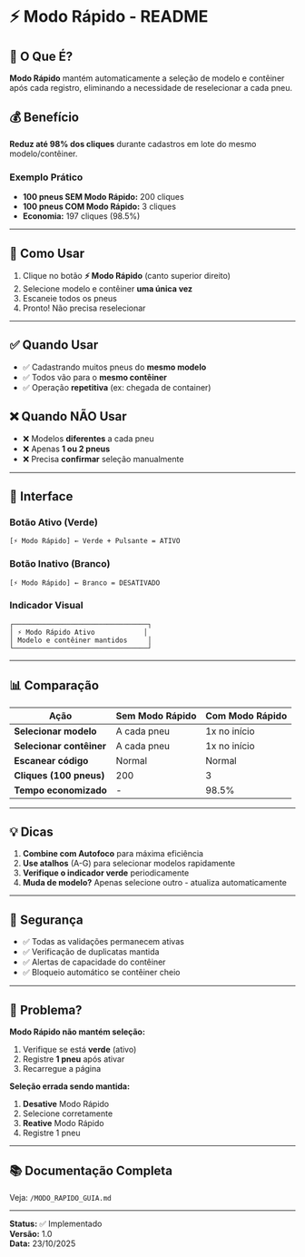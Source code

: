 # ⚡ Modo Rápido - README

## 🎯 O Que É?

**Modo Rápido** mantém automaticamente a seleção de modelo e contêiner após cada registro, eliminando a necessidade de reselecionar a cada pneu.

## 💰 Benefício

**Reduz até 98% dos cliques** durante cadastros em lote do mesmo modelo/contêiner.

### Exemplo Prático
- **100 pneus SEM Modo Rápido:** 200 cliques
- **100 pneus COM Modo Rápido:** 3 cliques
- **Economia:** 197 cliques (98.5%)

---

## 🚀 Como Usar

1. Clique no botão **⚡ Modo Rápido** (canto superior direito)
2. Selecione modelo e contêiner **uma única vez**
3. Escaneie todos os pneus
4. Pronto! Não precisa reselecionar

---

## ✅ Quando Usar

- ✅ Cadastrando muitos pneus do **mesmo modelo**
- ✅ Todos vão para o **mesmo contêiner**
- ✅ Operação **repetitiva** (ex: chegada de container)

## ❌ Quando NÃO Usar

- ❌ Modelos **diferentes** a cada pneu
- ❌ Apenas **1 ou 2 pneus**
- ❌ Precisa **confirmar** seleção manualmente

---

## 🎨 Interface

### Botão Ativo (Verde)
```
[⚡ Modo Rápido] ← Verde + Pulsante = ATIVO
```

### Botão Inativo (Branco)
```
[⚡ Modo Rápido] ← Branco = DESATIVADO
```

### Indicador Visual
```
┌─────────────────────────────────┐
│ ⚡ Modo Rápido Ativo            │
│ Modelo e contêiner mantidos     │
└─────────────────────────────────┘
```

---

## 📊 Comparação

| Ação | Sem Modo Rápido | Com Modo Rápido |
|------|-----------------|-----------------|
| **Selecionar modelo** | A cada pneu | 1x no início |
| **Selecionar contêiner** | A cada pneu | 1x no início |
| **Escanear código** | Normal | Normal |
| **Cliques (100 pneus)** | 200 | 3 |
| **Tempo economizado** | - | 98.5% |

---

## 💡 Dicas

1. **Combine com Autofoco** para máxima eficiência
2. **Use atalhos** (A-G) para selecionar modelos rapidamente
3. **Verifique o indicador verde** periodicamente
4. **Muda de modelo?** Apenas selecione outro - atualiza automaticamente

---

## 🔐 Segurança

- ✅ Todas as validações permanecem ativas
- ✅ Verificação de duplicatas mantida
- ✅ Alertas de capacidade do contêiner
- ✅ Bloqueio automático se contêiner cheio

---

## 🐛 Problema?

**Modo Rápido não mantém seleção:**
1. Verifique se está **verde** (ativo)
2. Registre **1 pneu** após ativar
3. Recarregue a página

**Seleção errada sendo mantida:**
1. **Desative** Modo Rápido
2. Selecione corretamente
3. **Reative** Modo Rápido
4. Registre 1 pneu

---

## 📚 Documentação Completa

Veja: `/MODO_RAPIDO_GUIA.md`

---

**Status:** ✅ Implementado  
**Versão:** 1.0  
**Data:** 23/10/2025

